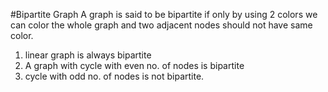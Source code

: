 #Bipartite Graph
A graph is said to be bipartite if only by using 2 colors we can color the whole graph and two adjacent nodes should not have same color.

1. linear graph is always bipartite
2. A graph with cycle with even no. of nodes is bipartite 
3. cycle with odd no. of nodes is not bipartite.
